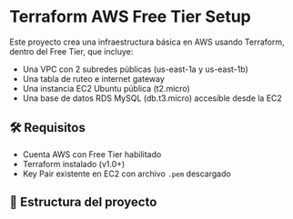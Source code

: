 # Terraform AWS Free Tier Setup

Este proyecto crea una infraestructura básica en AWS usando Terraform, dentro del Free Tier, que incluye:

- Una VPC con 2 subredes públicas (us-east-1a y us-east-1b)
- Una tabla de ruteo e internet gateway
- Una instancia EC2 Ubuntu pública (t2.micro)
- Una base de datos RDS MySQL (db.t3.micro) accesible desde la EC2

## 🛠 Requisitos

- Cuenta AWS con Free Tier habilitado
- Terraform instalado (v1.0+)
- Key Pair existente en EC2 con archivo `.pem` descargado

## 🧾 Estructura del proyecto

